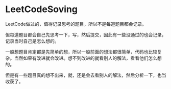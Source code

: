 # LeetCodeSoving
LeetCode做过的，值得记录思考的题目，所以不是每道题目都会记录。

但每道题目都会自己先思考一下，写，然后提交，因此有一些没通过的也会记录，记录当时自己是怎么想的。

一般想题目肯定都是先简单的想，所以一般前面的想法都很简单，代码也比较复杂。当然如果有改进就会改进。想不到改进的就看别人的解法，看看他们怎么想的。

但是有一些题目真的想不出来，就，还是会去看别人的解法，然后分析一下，也当收获了。


